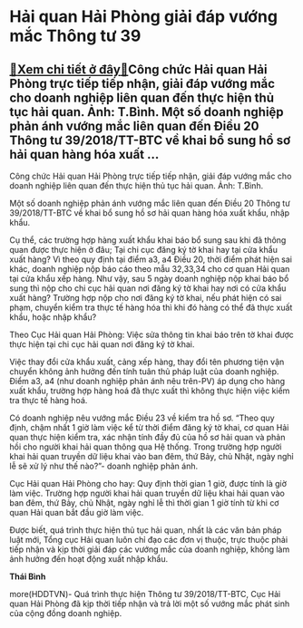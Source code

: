 Hải quan Hải Phòng giải đáp vướng mắc Thông tư 39
=================================================

[:gift:Xem chi tiết ở đây:gift:](https://hddtvn.com/hai-quan-hai-phong-giai-dap-vuong-mac-thong-tu-39/)Công chức Hải quan Hải Phòng trực tiếp tiếp nhận, giải đáp vướng mắc cho doanh nghiệp liên quan đến thực hiện thủ tục hải quan. Ảnh: T.Bình. Một số doanh nghiệp phản ánh vướng mắc liên quan đến Điều 20 Thông tư 39/2018/TT-BTC về khai bổ sung hồ sơ hải quan hàng hóa xuất …
--------------------------------------------------------------------------------------------------------------------------------------------------------------------------------------------------------------------------------------------------------------------------------







 






 Công chức Hải quan Hải Phòng trực tiếp tiếp nhận, giải đáp vướng mắc cho doanh nghiệp liên quan đến thực hiện thủ tục hải quan. Ảnh: T.Bình. 


Một số doanh nghiệp phản ánh vướng mắc liên quan đến Điều 20 Thông tư 39/2018/TT-BTC về khai bổ sung hồ sơ hải quan hàng hóa xuất khẩu, nhập khẩu.


Cụ thể, các trường hợp hàng xuất khẩu khai báo bổ sung sau khi đã thông quan được thực hiện ở đâu; Tại chi cục đăng ký tờ khai hay tại cửa khẩu xuất hàng? Vì theo quy định tại điểm a3, a4 Điều 20, thời điểm phát hiện sai khác, doanh nghiệp nộp báo cáo theo mẫu 32,33,34 cho cơ quan Hải quan tại cửa khẩu xếp hàng. Như vậy, sau 5 ngày doanh nghiệp nộp khai báo bổ sung thì nộp cho chi cục hải quan nơi đăng ký tờ khai hay nơi có cửa khẩu xuất hàng? Trường hợp nộp cho nơi đăng ký tờ khai, nếu phát hiện có sai phạm, chuyển kiểm tra thực tế hàng hóa thì khi đó hàng có thể đã thực xuất khẩu, hoặc nhập khẩu?


Theo Cục Hải quan Hải Phòng: Việc sửa thông tin khai báo trên tờ khai được thực hiện tại chi cục hải quan nơi đăng ký tờ khai.


Việc thay đổi cửa khẩu xuất, cảng xếp hàng, thay đổi tên phương tiện vận chuyển không ảnh hưởng đến tính tuân thủ pháp luật của doanh nghiệp. Điểm a3, a4 (như doanh nghiệp phản ánh nêu trên-PV) áp dụng cho hàng xuất khẩu, trường hợp hàng hoá đã thực xuất thì không thực hiện việc kiểm tra thực tế hàng hoá.


Có doanh nghiệp nêu vướng mắc Điều 23 về kiểm tra hồ sơ. “Theo quy định, chậm nhất 1 giờ làm việc kể từ thời điểm đăng ký tờ khai, cơ quan Hải quan thực hiện kiểm tra, xác nhận tính đầy đủ của hồ sơ hải quan và phản hồi cho người khai hải quan thông qua Hệ thống. Trong trường hợp người khai hải quan truyền dữ liệu khai vào ban đêm, thứ Bảy, chủ Nhật, ngày nghỉ lễ sẽ xử lý như thế nào?”- doanh nghiệp phản ánh.


Cục Hải quan Hải Phòng cho hay: Quy định thời gian 1 giờ, được tính là giờ làm việc. Trường hợp người khai hải quan truyền dữ liệu khai hải quan vào ban đêm, thứ Bảy, chủ Nhật, ngày nghỉ lễ thì thời gian 1 giờ tính từ khi cơ quan Hải quan bắt đầu giờ làm việc.


Được biết, quá trình thực hiện thủ tục hải quan, nhất là các văn bản pháp luật mới, Tổng cục Hải quan luôn chỉ đạo các đơn vị thuộc, trực thuộc phải tiếp nhận và kịp thời giải đáp các vướng mắc của doanh nghiệp, không làm ảnh hưởng đến hoạt động xuất nhập khẩu.






**Thái Bình**



more(HDDTVN)- Quá trình thực hiện Thông tư 39/2018/TT-BTC, Cục Hải quan Hải Phòng đã kịp thời tiếp nhận và trả lời một số vướng mắc phát sinh của cộng đồng doanh nghiệp.

